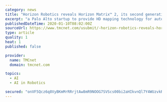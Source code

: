 ```yaml
---
category: news
title: "Horizon Robotics reveals Horizon Matrix™ 2, its second generation scalable, low-power, ready-to-use autonomous driving computing platform"
excerpt: "a Palo Alto startup to provide HD mapping technology for autonomous driving. At CES 2020, Horizon Robotics and Faurecia, a globally leading Tier 1 supplier, is announcing a strategic partnership to co-develop multi-modal AI perception solutions and accelerate commercialization for next generation intelligent cockpit systems. \"We are excited ..."
publishedDateTime: 2020-01-10T08:02:00Z
sourceUrl: https://www.tmcnet.com/usubmit/-horizon-robotics-reveals-horizon-matrixtrade-2-its-second-/2020/01/10/9079517.htm
type: article
quality: 1
heat: 1
published: false

provider:
  name: TMCnet
  domain: tmcnet.com

topics:
  - AI
  - AI in Robotics

secured: "onVF5Qcz6q8VyBKmMrRRrjtAw8mR9NOOG7SVScs00bi2aHIkvnQl7Y4WUzvkRtW4yJySUYo84oB/2ugzo3PSpMKDGwJMLaZk6Cy/uVbd3DeN5oyObUG4YzeaGxOXy+P/iDFWvjWBCm/gahQX/cBbH6hz4qefxyo5gor0SA9Zfoi7SJdtUUNGQlGztUAlYQZheqgIuRESG4p2leq5mSkLb3oVIY9y1xdt2nR0HiBEjoMy4TSGnHnFxzSbpmMQdIAKfpTHv5QAo4Hj2h4GsUAVvrFpCdawmIXy78AEo9qZXis=;R5bMmP4TXu4Skp2nvnijIw=="
---
```


